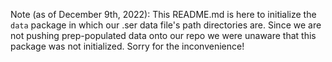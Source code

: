 Note (as of December 9th, 2022): This README.md is here to initialize the `data` package in which our .ser data file's path directories are. Since we are not pushing prep-populated data onto our repo we were unaware that this package was not initialized. Sorry for the inconvenience!
